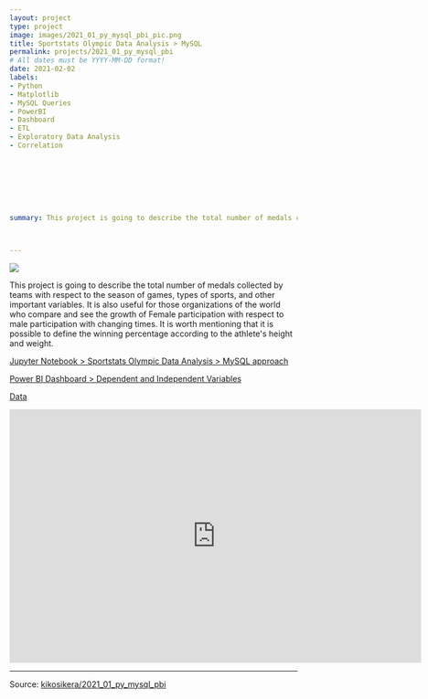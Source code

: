 ```yaml
---
layout: project
type: project
image: images/2021_01_py_mysql_pbi_pic.png
title: Sportstats Olympic Data Analysis > MySQL
permalink: projects/2021_01_py_mysql_pbi
# All dates must be YYYY-MM-DD format!
date: 2021-02-02
labels:
- Python
- Matplotlib
- MySQL Queries
- PowerBI
- Dashboard
- ETL
- Exploratory Data Analysis
- Correlation








summary: This project is going to describe the total number of medals collected by teams with respect to the season of games, types of sports, and other important variables. It is also useful for those organizations of the world who compare and see the growth of Female participation with respect to male participation with changing times.



---
```


<img class="ui image" src="{{ site.baseurl }}/images/2021_01_py_mysql_pbi_pannel.png">

This project is going to describe the total number of medals collected by teams with respect to the season of games, types of sports, and other important variables. It is also useful for those organizations of the world who compare and see the growth of Female participation with respect to male participation with changing times.
It is worth mentioning that it is possible to define the winning percentage according to the athlete's height and weight. 


[Jupyter Notebook > Sportstats Olympic Data Analysis > MySQL approach](https://colab.research.google.com/gist/kikosikera/567a454cdf7576382b600d89e494742c/2021_01_py_mysql_pbi.ipynb?authuser=1)

[Power BI Dashboard > Dependent and Independent Variables](https://app.powerbi.com/view?r=eyJrIjoiZmRmYTYxYTUtNWEyMy00MDAzLWJmMTQtZjdkYTU5M2ExN2MxIiwidCI6ImExNDIyNjkwLWFhNDMtNDc2ZS1hN2M5LTMxMDQxYzg1YzI3NSJ9)

[Data](https://github.com/kikosikera/2021_01_py_mysql_pbi/tree/master/data)

<iframe width="720" height="444" src="https://app.powerbi.com/view?r=eyJrIjoiZmRmYTYxYTUtNWEyMy00MDAzLWJmMTQtZjdkYTU5M2ExN2MxIiwidCI6ImExNDIyNjkwLWFhNDMtNDc2ZS1hN2M5LTMxMDQxYzg1YzI3NSJ9" frameborder="0" allowFullScreen="true"></iframe>


<hr>

Source: <a href="https://github.com/kikosikera/2021_01_py_mysql_pbi"><i class="large github icon"></i>kikosikera/2021_01_py_mysql_pbi</a>
